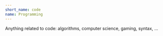 ```yaml
---
short_name: code
name: Programming
---
```

Anything related to code: algorithms, computer science, gaming, syntax, ...